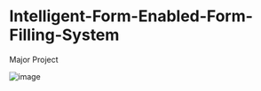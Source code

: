 # Intelligent-Form-Enabled-Form-Filling-System
Major Project

![image](https://github.com/user-attachments/assets/d444a500-c75f-40c1-bbee-aa8fd118435b)


